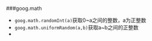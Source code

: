 ###goog.math
* `goog.math.randomInt(a)`获取0~a之间的整数，a为正整数
* `goog.math.uniformRandom(a,b)`获取a~b之间的正整数
* 